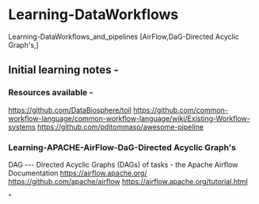# Learning-DataWorkflows
Learning-DataWorkflows_and_pipelines [AirFlow,DaG-Directed Acyclic Graph's,]

## Initial learning notes - 
### Resources available - 
https://github.com/DataBiosphere/toil
https://github.com/common-workflow-language/common-workflow-language/wiki/Existing-Workflow-systems
https://github.com/pditommaso/awesome-pipeline


### Learning-APACHE-AirFlow-DaG-Directed Acyclic Graph's
DAG --- Directed Acyclic Graphs (DAGs) of tasks - the Apache Airflow Documentation	https://airflow.apache.org/
https://github.com/apache/airflow
https://airflow.apache.org/tutorial.html


"


